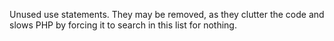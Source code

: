 Unused use statements. They may be removed, as they clutter the code and slows PHP by forcing it to search in this list for nothing.

<?php

use A as B; // Used in a new call.
use Unused; // Never used. May be removed

$a = new B();

?>

